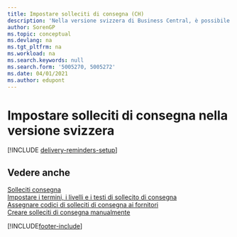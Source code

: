 ```yaml
---
title: Impostare solleciti di consegna (CH)
description: 'Nella versione svizzera di Business Central, è possibile usare solleciti di consegna per segnalare ai fornitori le consegne scadute.'
author: SorenGP
ms.topic: conceptual
ms.devlang: na
ms.tgt_pltfrm: na
ms.workload: na
ms.search.keywords: null
ms.search.form: '5005270, 5005272'
ms.date: 04/01/2021
ms.author: edupont
---
```

# <a name="set-up-delivery-reminders-in-the-swiss-version"></a><a name="set-up-delivery-reminders-in-the-swiss-version"></a>Impostare solleciti di consegna nella versione svizzera

[!INCLUDE [delivery-reminders-setup](../includes/ATCHDE/delivery-reminders-setup.md)]

## <a name="see-also"></a><a name="see-also"></a>Vedere anche

[Solleciti consegna](delivery-reminders.md)  
[Impostare i termini, i livelli e i testi di sollecito di consegna](how-to-set-up-delivery-reminder-terms-levels-and-text.md)  
[Assegnare codici di solleciti di consegna ai fornitori](how-to-assign-delivery-reminder-codes-to-vendors.md)  
[Creare solleciti di consegna manualmente](how-to-create-delivery-reminders-manually.md)


[!INCLUDE[footer-include](../../includes/footer-banner.md)]
